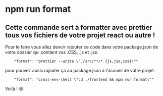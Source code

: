 # npm run format 

## Cette commande sert à formatter avec prettier tous vos fichiers de votre projet react ou autre !

Pour le faire vous allez devoir rajouter ce code dans votre package.json de votre dossier qui contient vos .CSS, .js et .jsx:
```
    "format": "prettier --write \"./src/**/*.{js,jsx,css}\""
```


pour pouvez aussi rajouter ça au package.json à l'accueil de votre projet:
```
    "format": "cross-env-shell \"cd ./frontend && npm run format\""
```

Voilà ! 😉